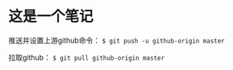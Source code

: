 # 这是一个笔记

推送并设置上游github命令： `$ git push -u github-origin master`

拉取github： `$ git pull github-origin master`